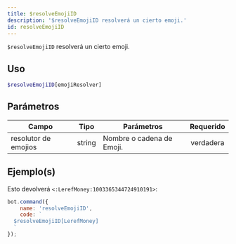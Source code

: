 ```yaml
---
title: $resolveEmojiID
description: '$resolveEmojiID resolverá un cierto emoji.'
id: resolveEmojiID
---
```


`$resolveEmojiID` resolverá un cierto emoji.

## Uso

```php
$resolveEmojiID[emojiResolver]
```

## Parámetros

| Campo                | Tipo   | Parámetros                | Requerido |
| -------------------- | ------ | ------------------------- |:---------:|
| resolutor de emojios | string | Nombre o cadena de Emoji. | verdadera |

## Ejemplo(s)

Esto devolverá `<:LerefMoney:1003365344724910191>`:

```javascript
bot.command({
    name: 'resolveEmojiID',
    code: `
  $resolveEmojiID[LerefMoney]
  `
});
```